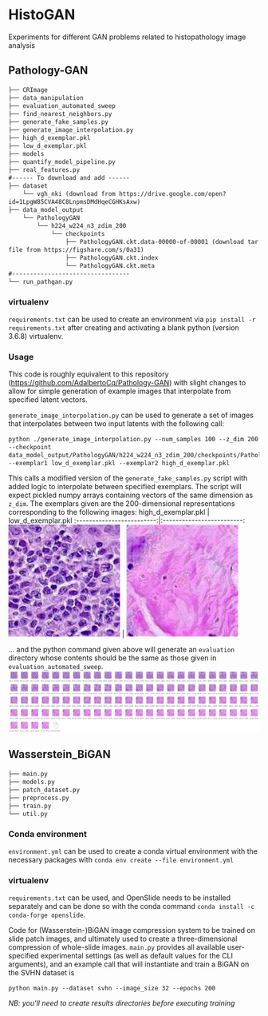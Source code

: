 # HistoGAN
Experiments for different GAN problems related to histopathology image analysis

## Pathology-GAN
```
├── CRImage
├── data_manipulation
├── evaluation_automated_sweep
├── find_nearest_neighbors.py
├── generate_fake_samples.py
├── generate_image_interpolation.py
├── high_d_exemplar.pkl
├── low_d_exemplar.pkl
├── models
├── quantify_model_pipeline.py
├── real_features.py
#------ To download and add ------
├── dataset
    └── vgh_nki (download from https://drive.google.com/open?id=1LpgW85CVA48C8LnpmsDMdHqeCGHKsAxw) 
├── data_model_output
    └── PathologyGAN
        └── h224_w224_n3_zdim_200
            └── checkpoints
                ├── PathologyGAN.ckt.data-00000-of-00001 (download tar file from https://figshare.com/s/0a31)
                ├── PathologyGAN.ckt.index
                └── PathologyGAN.ckt.meta
#---------------------------------
└── run_pathgan.py
```
### virtualenv
`requirements.txt` can be used to create an environment via `pip install -r requirements.txt` after creating and activating a blank python (version 3.6.8) virtualenv.

### Usage
This code is roughly equivalent to this repository (https://github.com/AdalbertoCq/Pathology-GAN) with slight changes to allow
for simple generation of example images that interpolate from specified latent vectors.

`generate_image_interpolation.py` can be used to generate a set of images that interpolates between two input latents with the following call:
```
python ./generate_image_interpolation.py --num_samples 100 --z_dim 200 --checkpoint data_model_output/PathologyGAN/h224_w224_n3_zdim_200/checkpoints/PathologyGAN.ckt --exemplar1 low_d_exemplar.pkl --exemplar2 high_d_exemplar.pkl
```
This calls a modified version of the `generate_fake_samples.py` script with added logic to interpolate between specified exemplars. The script
will expect pickled numpy arrays containing vectors of the same dimension as `z_dim`. The exemplars given are the 200-dimensional
representations corresponding to the following images:
high_d_exemplar.pkl             |  low_d_exemplar.pkl
:-------------------------:|:-------------------------:
![](Pathology-GAN/evaluation_automated_sweep/gen_0_alpha_0.png) | ![](Pathology-GAN/evaluation_automated_sweep/gen_99_alpha_100.png)

... and the python command given above will generate an `evaluation` directory whose contents should be the same as those given in `evaluation_automated_sweep`.
![](Pathology-GAN/evaluation_automated_sweep/img_sweep.png)

## Wasserstein_BiGAN
```
├── main.py
├── models.py
├── patch_dataset.py
├── preprocess.py
├── train.py
└── util.py
```
### Conda environment
`environment.yml` can be used to create a conda virtual environment with the necessary packages with `conda env create --file environment.yml`
### virtualenv
`requirements.txt` can be used, and OpenSlide needs to be installed separately and can be done so with the conda command `conda install -c conda-forge openslide`.

Code for (Wasserstein-)BiGAN image compression system to be trained on slide patch images, and ultimately used to create a three-dimensional compression of whole-slide images. `main.py` provides all available user-specified experimental settings (as well as default values for the CLI arguments), and an example call that will instantiate and train a BiGAN on the SVHN dataset is
```
python main.py --dataset svhn --image_size 32 --epochs 200
```
*NB: you'll need to create results directories before executing training*

